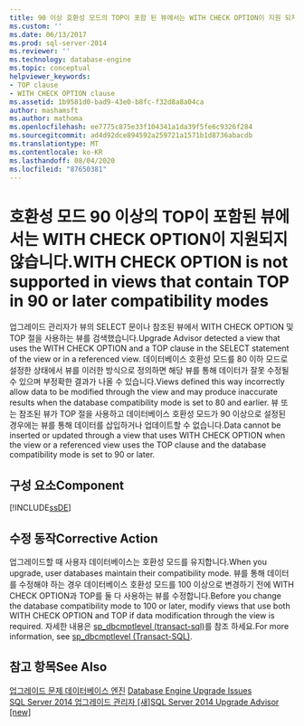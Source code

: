 ```yaml
---
title: 90 이상 호환성 모드의 TOP이 포함 된 뷰에서는 WITH CHECK OPTION이 지원 되지 않습니다. | Microsoft Docs
ms.custom: ''
ms.date: 06/13/2017
ms.prod: sql-server-2014
ms.reviewer: ''
ms.technology: database-engine
ms.topic: conceptual
helpviewer_keywords:
- TOP clause
- WITH CHECK OPTION clause
ms.assetid: 1b9581d0-bad9-43e0-b8fc-f32d8a8a04ca
author: mashamsft
ms.author: mathoma
ms.openlocfilehash: ee7775c875e33f104341a1da39f5fe6c9326f284
ms.sourcegitcommit: ad4d92dce894592a259721a1571b1d8736abacdb
ms.translationtype: MT
ms.contentlocale: ko-KR
ms.lasthandoff: 08/04/2020
ms.locfileid: "87650381"
---
```

# <a name="with-check-option-is-not-supported-in-views-that-contain-top-in-90-or-later-compatibility-modes"></a><span data-ttu-id="b8be9-102">호환성 모드 90 이상의 TOP이 포함된 뷰에서는 WITH CHECK OPTION이 지원되지 않습니다.</span><span class="sxs-lookup"><span data-stu-id="b8be9-102">WITH CHECK OPTION is not supported in views that contain TOP in 90 or later compatibility modes</span></span>
  <span data-ttu-id="b8be9-103">업그레이드 관리자가 뷰의 SELECT 문이나 참조된 뷰에서 WITH CHECK OPTION 및 TOP 절을 사용하는 뷰를 검색했습니다.</span><span class="sxs-lookup"><span data-stu-id="b8be9-103">Upgrade Advisor detected a view that uses the WITH CHECK OPTION and a TOP clause in the SELECT statement of the view or in a referenced view.</span></span> <span data-ttu-id="b8be9-104">데이터베이스 호환성 모드를 80 이하 모드로 설정한 상태에서 뷰를 이러한 방식으로 정의하면 해당 뷰를 통해 데이터가 잘못 수정될 수 있으며 부정확한 결과가 나올 수 있습니다.</span><span class="sxs-lookup"><span data-stu-id="b8be9-104">Views defined this way incorrectly allow data to be modified through the view and may produce inaccurate results when the database compatibility mode is set to 80 and earlier.</span></span> <span data-ttu-id="b8be9-105">뷰 또는 참조된 뷰가 TOP 절을 사용하고 데이터베이스 호환성 모드가 90 이상으로 설정된 경우에는 뷰를 통해 데이터를 삽입하거나 업데이트할 수 없습니다.</span><span class="sxs-lookup"><span data-stu-id="b8be9-105">Data cannot be inserted or updated through a view that uses WITH CHECK OPTION when the view or a referenced view uses the TOP clause and the database compatibility mode is set to 90 or later.</span></span>  
  
## <a name="component"></a><span data-ttu-id="b8be9-106">구성 요소</span><span class="sxs-lookup"><span data-stu-id="b8be9-106">Component</span></span>  
 [!INCLUDE[ssDE](../../includes/ssde-md.md)]  
  
## <a name="corrective-action"></a><span data-ttu-id="b8be9-107">수정 동작</span><span class="sxs-lookup"><span data-stu-id="b8be9-107">Corrective Action</span></span>  
 <span data-ttu-id="b8be9-108">업그레이드할 때 사용자 데이터베이스는 호환성 모드를 유지합니다.</span><span class="sxs-lookup"><span data-stu-id="b8be9-108">When you upgrade, user databases maintain their compatibility mode.</span></span> <span data-ttu-id="b8be9-109">뷰를 통해 데이터를 수정해야 하는 경우 데이터베이스 호환성 모드를 100 이상으로 변경하기 전에 WITH CHECK OPTION과 TOP를 둘 다 사용하는 뷰를 수정합니다.</span><span class="sxs-lookup"><span data-stu-id="b8be9-109">Before you change the database compatibility mode to 100 or later, modify views that use both WITH CHECK OPTION and TOP if data modification through the view is required.</span></span> <span data-ttu-id="b8be9-110">자세한 내용은 [sp_dbcmptlevel &#40;transact-sql&#41;](/sql/relational-databases/system-stored-procedures/sp-dbcmptlevel-transact-sql)를 참조 하세요.</span><span class="sxs-lookup"><span data-stu-id="b8be9-110">For more information, see [sp_dbcmptlevel &#40;Transact-SQL&#41;](/sql/relational-databases/system-stored-procedures/sp-dbcmptlevel-transact-sql).</span></span>  
  
## <a name="see-also"></a><span data-ttu-id="b8be9-111">참고 항목</span><span class="sxs-lookup"><span data-stu-id="b8be9-111">See Also</span></span>  
 <span data-ttu-id="b8be9-112">[업그레이드 문제 데이터베이스 엔진](../../../2014/sql-server/install/database-engine-upgrade-issues.md) </span><span class="sxs-lookup"><span data-stu-id="b8be9-112">[Database Engine Upgrade Issues](../../../2014/sql-server/install/database-engine-upgrade-issues.md) </span></span>  
 [<span data-ttu-id="b8be9-113">SQL Server 2014 업그레이드 관리자 &#91;새&#93;</span><span class="sxs-lookup"><span data-stu-id="b8be9-113">SQL Server 2014 Upgrade Advisor &#91;new&#93;</span></span>](sql-server-2014-upgrade-advisor.md)  
  
  
